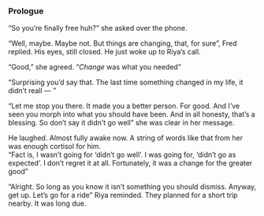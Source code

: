 ### Prologue

“So you’re finally free huh?” she asked over the phone.  

“Well, maybe. Maybe not. But things are changing, that, for sure”, Fred replied. His eyes, still closed. He just woke up to Riya’s call.  

“Good,” she agreed. “*Change* was what you needed”  

“Surprising you’d say that. The last time something changed in my life, it didn’t reall — ”  

“Let me stop you there. It made you a better person. For good. And I’ve seen you morph into what you should have been. And in all honesty, that’s a blessing. So don’t say it didn’t go well” she was clear in her message.  

He laughed. Almost fully awake now. A string of words like that from her was enough cortisol for him.  
“Fact is, I wasn’t going for ‘didn’t go well’. I was going for, ‘didn’t go as expected’. I don’t regret it at all. Fortunately, it was a change for the greater good”  

“Alright. So long as you know it isn’t something you should dismiss. Anyway, get up. Let’s go for a ride” Riya reminded. They planned for a short trip nearby. It was long due.  